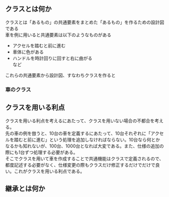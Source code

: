 ## クラスとは何か
クラスとは「あるもの」の共通要素をまとめた「あるもの」を作るための設計図である  
車を例に用いると共通要素は以下のようなものがある
- アクセルを踏むと前に進む  
- 車体に色がある  
- ハンドルを時計回りに回すと右に曲がる  
  など

これらの共通要素から設計図、すなわちクラスを作ると  
### 車のクラス


## クラスを用いる利点
クラスを用いる利点を考えるにあたって、クラスを用いない場合の不都合を考える。  
先の車の例を倣うと、10台の車を定義するにあたって、10台それぞれに「アクセルを踏むと前に進む」という処理を追加しなければならない。10台なら何とかなるかも知れないが、100台、1000台となれば大変である。また、仕様の追加の際にも1台ずつ処理する必要がある。  
そこでクラスを用いて車を作成することで共通機能はクラスで定義されるので、都度記述する必要がなく、仕様変更の際もクラスだけ修正するだけでだけで良い。これがクラスを用いる利点である。
## 継承とは何か
